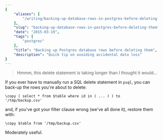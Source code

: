 ```yaml
---
{
    "aliases": [
        "/writing/backing-up-database-rows-in-postgres-before-deleting-them"
    ],
    "slug": "backing-up-database-rows-in-postgres-before-deleting-them",
    "date": "2015-03-19",
    "tags": [
        "postgres"
    ],
    "title": "Backing up Postgres database rows before deleting them",
    "description": "Quick tip on avoiding accidental data loss"
}
---
```



> Hmmm, this delete statement is taking longer than I thought it
> would...

If you ever have to manually run a SQL delete statement in `psql`, you
can back-up the rows you're about to delete:

``` postgres
\copy ( select * from $table where id in ( ... ) ) to '/tmp/backup.csv'
```

and, if you've got your filter clause wrong (we've all done it), restore
them with:

``` postgres
\copy $table from '/tmp/backup.csv'
```

Moderately useful.
